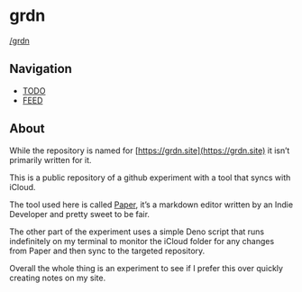 # grdn 

[/grdn](https://grdn.site/barelyhuman/)


## Navigation
- [TODO](./TODO)
- [FEED](./FEED)

## About
While the repository is named for [https://grdn.site](https://grdn.site) it isn’t primarily written for it. 

This is a public repository of a github experiment with a tool that syncs with iCloud. 

The tool used here is called [Paper](https://papereditor.app), it’s a markdown editor written by an Indie Developer and pretty sweet to be fair. 

The other part of the experiment uses a simple Deno script that runs indefinitely on my terminal to monitor the iCloud folder for any changes from Paper and then sync to the targeted repository. 


Overall the whole thing is an experiment to see if I prefer this over quickly creating notes on my site. 

